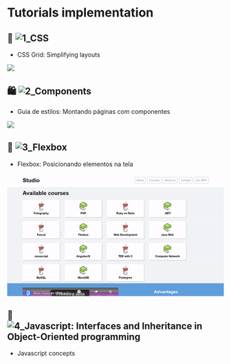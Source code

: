 # Tutorials implementation

## 💇 ![1_CSS](https://github.com/haradwaith03/FrontEndTutorials/tree/main/CSS_Grid)
* CSS Grid: Simplifying layouts

![](https://github.com/haradwaith03/FrontEndTutorials/blob/main/CSS_Grid/css_gif.gif)

## 🛍️ ![2_Components](https://github.com/haradwaith03/FrontEndTutorials/tree/main/casaVerde)
* Guia de estilos: Montando páginas com componentes

![](https://github.com/haradwaith03/FrontEndTutorials/blob/main/casaVerde/casaVerde.gif)

## 📐 ![3_Flexbox](https://github.com/haradwaith03/FrontEndTutorials/tree/main/Flexbox)
* Flexbox: Posicionando elementos na tela

![](https://github.com/haradwaith03/FrontEndTutorials/blob/main/Flexbox/flexbox-page_gif.gif)

## 🔑 ![4_Javascript: Interfaces and Inheritance in Object-Oriented programming](https://github.com/haradwaith03/FrontEndTutorials/tree/main/passwordAuthentication)
* Javascript concepts

